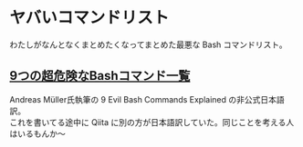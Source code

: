 # ヤバいコマンドリスト
わたしがなんとなくまとめたくなってまとめた最悪な Bash コマンドリスト。<br>

## [9つの超危険なBashコマンド一覧](https://github.com/Assault-8448/list-of-dangerous-bash-commands/blob/main/9_evil_bash_commands_explained/9_evil_bash_commands_explained_jp.md)
Andreas Müller氏執筆の 9 Evil Bash Commands Explained の非公式日本語訳。<br>
これを書いてる途中に Qiita に別の方が日本語訳していた。同じことを考える人はいるもんか～